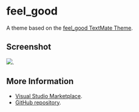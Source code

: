 # feel_good

A theme based on the [feel_good TextMate Theme](http://colorsublime.com/theme/feel_good).


## Screenshot
![](https://raw.githubusercontent.com/gerane/VSCodeThemes/master/gerane.Theme-feel_good/screenshot.png).


## More Information
* [Visual Studio Marketplace](https://marketplace.visualstudio.com/items/gerane.Theme-feelgood).
* [GitHub repository](https://github.com/gerane/VSCodeThemes).
